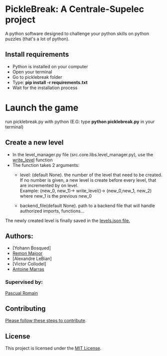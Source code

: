 PickleBreak: A Centrale-Supelec project
=
A python software designed to challenge your python skills on python puzzles (that's a lot of python).

## Install requirements
- Python is installed on your computer
- Open your terminal
- Go to picklebreak folder
- Type: __pip install -r requirements.txt__
- Wait for the installation process

# Launch the game

run picklebreak.py with python (E.G: type __python picklebreak.py__ in your terminal)

## Create a new level

   - In the level_manager.py file (src.core.libs.level_manager.py), use the [write_level](src/core/libs/level_manager.py) function
   - The function takes 2 arguments:
        * level: (default None). the number of the level that need to be created.\
            If no number is given, a new level is create before every level, that are incremented by on level.  
            Example: (new_0, new_1)-> write_level()-> (new_0,new_1, new_2)  where new_1 is the previous new_0

        * backend_file(default None). path to a backend file that will handle authorized imports, functions...
            
   The newly created level is finally saved in the [levels.json file.](src/res/levels/levels.json)

## Authors: 
- [Yohann Bosqued]
- [Remon Majoor](https://github.com/Remon-prog)
- [Alexandre LeBian]
- [Victor Collodel]
- [Antoine Marras](https://github.com/spineki)

### Supervised by: 
[Pascual Romain](https://github.com/romainpascual)

## Contributing
[Please follow these steps to contribute](contributing.md).

## License
This project is licensed under the [MIT License](LICENSE.md).